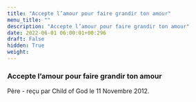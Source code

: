 ```yaml
---
title: "Accepte l’amour pour faire grandir ton amour"
menu_title: ""
description: "Accepte l’amour pour faire grandir ton amour"
date: 2022-06-01 06:00:01+00:296
draft: False
hidden: True
weight:
---
```

### Accepte l’amour pour faire grandir ton amour

Père - reçu par Child of God le 11 Novembre 2012.



